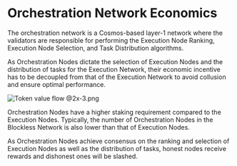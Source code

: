 # Orchestration Network Economics

The orchestration network is a Cosmos-based layer-1 network where the validators are responsible for performing the Execution Node Ranking, Execution Node Selection, and Task Distribution algorithms. 

As Orchestration Nodes dictate the selection of Execution Nodes and the distribution of tasks for the Execution Network, their economic incentive has to be decoupled from that of the Execution Network to avoid collusion and ensure optimal performance. 

![Token value flow @2x-3.png](/docs/protocol/economics/Token_value_flow_2x-3.png)

Orchestration Nodes have a higher staking requirement compared to the Execution Nodes. Typically, the number of Orchestration Nodes in the Blockless Network is also lower than that of Execution Nodes. 

As Orchestration Nodes achieve consensus on the ranking and selection of Execution Nodes as well as the distribution of tasks, honest nodes receive rewards and dishonest ones will be slashed. 